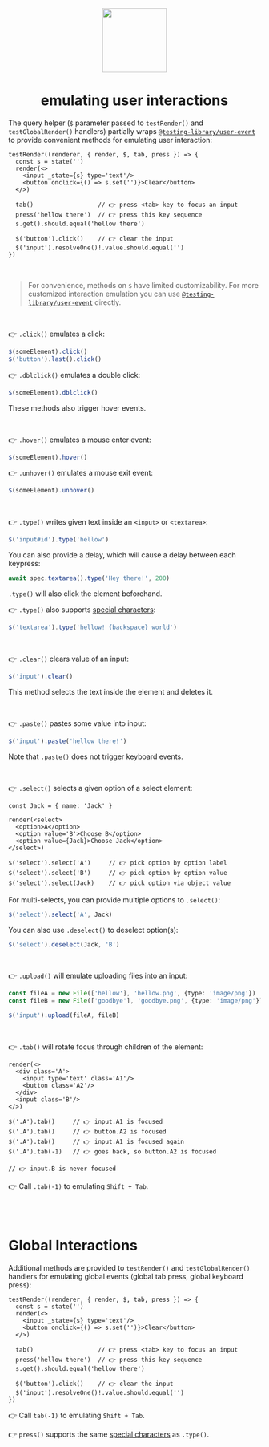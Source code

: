 <div align="center">

<img src="https://raw.githubusercontent.com/loreanvictor/callbag-jsx/main/docs/assets/callbag.svg" width="128px"/>
<br/>

# emulating user interactions

</div>

The query helper (`$` parameter passed to `testRender()` and `testGlobalRender()` handlers)
partially wraps [`@testing-library/user-event`](https://github.com/testing-library/user-event)
to provide convenient methods for emulating user interaction:

```tsx
testRender((renderer, { render, $, tab, press }) => {
  const s = state('')
  render(<>
    <input _state={s} type='text'/>
    <button onclick={() => s.set('')}>Clear</button>
  </>)

  tab()                  // 👉 press <tab> key to focus an input
  press('hellow there')  // 👉 press this key sequence
  s.get().should.equal('hellow there')

  $('button').click()    // 👉 clear the input
  $('input').resolveOne()!.value.should.equal('')
})
```

<br>

> For convenience, methods on `$` have limited customizability.
> For more customized interaction emulation you can use [`@testing-library/user-event`](https://github.com/testing-library/user-event)
> directly.

<br>

👉 `.click()` emulates a click:
```ts
$(someElement).click()
$('button').last().click()
```

👉 `.dblclick()` emulates a double click:
```ts
$(someElement).dblclick()
```

These methods also trigger hover events.

<br>

👉 `.hover()` emulates a mouse enter event:
```ts
$(someElement).hover()
```
👉 `.unhover()` emulates a mouse exit event:
```ts
$(someElement).unhover()
```

<br>

👉 `.type()` writes given text inside an `<input>` or `<textarea>`:
```ts
$('input#id').type('hellow')
```

You can also provide a delay, which will cause a delay between each keypress:

```ts
await spec.textarea().type('Hey there!', 200)
```

`.type()` will also click the element beforehand.

👉 `.type()` also supports [special characters](https://github.com/testing-library/user-event#special-characters):

```ts
$('textarea').type('hellow! {backspace} world')
```

<br>

👉 `.clear()` clears value of an input:

```ts
$('input').clear()
```

This method selects the text inside the element and deletes it.

<br>

👉 `.paste()` pastes some value into input:

```ts
$('input').paste('hellow there!')
```

Note that `.paste()` does not trigger keyboard events.

<br>

👉 `.select()` selects a given option of a select element:

```tsx
const Jack = { name: 'Jack' }

render(<select>
  <option>A</option>
  <option value='B'>Choose B</option>
  <option value={Jack}>Choose Jack</option>
</select>)

$('select').select('A')     // 👉 pick option by option label
$('select').select('B')     // 👉 pick option by option value
$('select').select(Jack)    // 👉 pick option via object value
```

For multi-selects, you can provide multiple options to `.select()`:

```ts
$('select').select('A', Jack)
```

You can also use `.deselect()` to deselect option(s):

```ts
$('select').deselect(Jack, 'B')
```

<br>

👉 `.upload()` will emulate uploading files into an input:

```ts
const fileA = new File(['hellow'], 'hellow.png', {type: 'image/png'})
const fileB = new File(['goodbye'], 'goodbye.png', {type: 'image/png'})

$('input').upload(fileA, fileB)
```

<br>

👉 `.tab()` will rotate focus through children of the element:

```tsx
render(<>
  <div class='A'>
    <input type='text' class='A1'/>
    <button class='A2'/>
  </div>
  <input class='B'/>
</>)

$('.A').tab()     // 👉 input.A1 is focused
$('.A').tab()     // 👉 button.A2 is focused
$('.A').tab()     // 👉 input.A1 is focused again
$('.A').tab(-1)   // 👉 goes back, so button.A2 is focused

// 👉 input.B is never focused
```

👉 Call `.tab(-1)` to emulating `Shift + Tab`.

<br><br>

# Global Interactions

Additional methods are provided to `testRender()` and `testGlobalRender()` handlers for emulating
global events (global tab press, global keyboard press):

```tsx
testRender((renderer, { render, $, tab, press }) => {
  const s = state('')
  render(<>
    <input _state={s} type='text'/>
    <button onclick={() => s.set('')}>Clear</button>
  </>)

  tab()                  // 👉 press <tab> key to focus an input
  press('hellow there')  // 👉 press this key sequence
  s.get().should.equal('hellow there')

  $('button').click()    // 👉 clear the input
  $('input').resolveOne()!.value.should.equal('')
})
```

👉 Call `tab(-1)` to emulating `Shift + Tab`.

👉 `press()` supports the same [special characters](https://github.com/testing-library/user-event#special-characters) as `.type()`.

<br><br>
